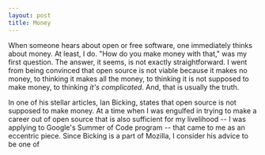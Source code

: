 ```yaml
---
layout: post
title: Money
---
```

When someone hears about open or free software, one immediately thinks about money. At least, I do. "How do you make money with that," was my first question. The answer, it seems, is not exactly straightforward. I went from being convinced that open source is not viable because it makes no money, to thinking it makes all the money, to thinking it is not supposed to make money, to thinking *it's complicated*. And, that is usually the truth. 

In one of his stellar articles, Ian Bicking, states that open source is not supposed to make money. At a time when I was engulfed in trying to make a career out of open source that is also sufficient for my livelihood -- I was applying to Google's Summer of Code program -- that came to me as an eccentric piece. Since Bicking is a part of Mozilla, I consider his advice to be one of 